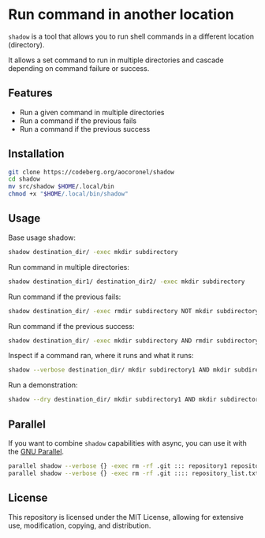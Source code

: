 # Run command in another location

`shadow` is a tool that allows you to run shell commands in a different location (directory).

It allows a set command to run in multiple directories and cascade depending on command failure or success.

## Features

- Run a given command in multiple directories
- Run a command if the previous fails
- Run a command if the previous success

## Installation

```bash
git clone https://codeberg.org/aocoronel/shadow
cd shadow
mv src/shadow $HOME/.local/bin
chmod +x "$HOME/.local/bin/shadow"
```

## Usage

Base usage shadow:

```bash
shadow destination_dir/ -exec mkdir subdirectory
```

Run command in multiple directories:

```bash
shadow destination_dir1/ destination_dir2/ -exec mkdir subdirectory
```

Run command if the previous fails:

```bash
shadow destination_dir/ -exec rmdir subdirectory NOT mkdir subdirectory
```

Run command if the previous success:

```bash
shadow destination_dir/ -exec mkdir subdirectory AND rmdir subdirectory
```

Inspect if a command ran, where it runs and what it runs:

```bash
shadow --verbose destination_dir/ mkdir subdirectory1 AND mkdir subdirectory2
```

Run a demonstration:

```bash
shadow --dry destination_dir/ mkdir subdirectory1 AND mkdir subdirectory2
```

## Parallel

If you want to combine `shadow` capabilities with async, you can use it with the [GNU Parallel](https://www.gnu.org/software/parallel).

```bash
parallel shadow --verbose {} -exec rm -rf .git ::: repository1 repository2 repository3 repository4
parallel shadow --verbose {} -exec rm -rf .git :::: repository_list.txt # Describes repos like above per line
```

## License

This repository is licensed under the MIT License, allowing for extensive use, modification, copying, and distribution.
